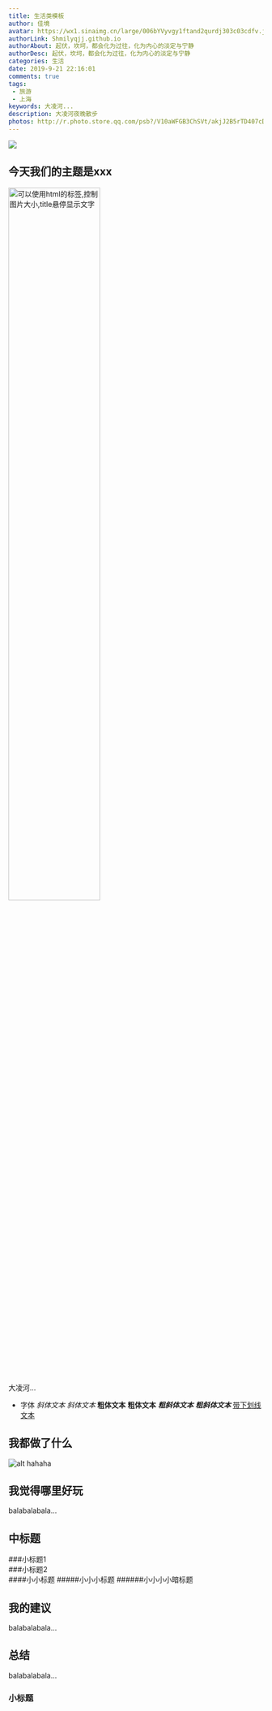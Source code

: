 ```yaml
---
title: 生活类模板
author: 佳境
avatar: https://wx1.sinaimg.cn/large/006bYVyvgy1ftand2qurdj303c03cdfv.jpg
authorLink: Shmilyqjj.github.io
authorAbout: 起伏，坎坷，都会化为过往，化为内心的淡定与宁静
authorDesc: 起伏，坎坷，都会化为过往，化为内心的淡定与宁静
categories: 生活
date: 2019-9-21 22:16:01
comments: true
tags: 
 - 旅游  
 - 上海  
keywords: 大凌河...
description: 大凌河夜晚散步
photos: http://r.photo.store.qq.com/psb?/V10aWFGB3ChSVt/akjJ2B5rTD407cDxL*Zp7YZIvV9o2gfQxefrh9fyEMA!/r/dLYAAAAAAAAA
---
```


![](https://img1002-c.pocoimg.cn/image/poco/works/91/2019/0925/00/15693426989711298_201174771_H800.jpg)

## 今天我们的主题是xxx  
<img src="https://vi1.xiu123.cn/live/2019/09/25/00/1002v1569343218958171908_b.jpg" width=60% title="可以使用html的标签,控制图片大小,title悬停显示文字">  

大凌河...
* 字体
*斜体文本*
_斜体文本_
**粗体文本**
__粗体文本__
***粗斜体文本***
___粗斜体文本___
<u>带下划线文本</u>

## 我都做了什么  

![alt hahaha](https://vi1.xiu123.cn/live/2019/09/25/00/1002v1569343218958171908_b.jpg "图片注释呀!鼠标放那会弹出注释!")


## 我觉得哪里好玩

balabalabala...

## 中标题  
###小标题1  
###小标题2  
####小小标题
#####小小小标题
######小小小小暗标题

## 我的建议

balabalabala...

## 总结

balabalabala...

### 小标题



